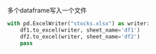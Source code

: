 多个dataframe写入一个文件

```python
with pd.ExcelWriter("stocks.xlsx") as writer:
    df1.to_excel(writer, sheet_name='df1')
    df2.to_excel(writer, sheet_name='df2')
    pass
```

